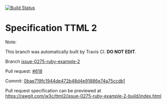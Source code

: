 [![Build Status](https://travis-ci.org/w3c/ttml2.svg?branch=issue-0275-ruby-example-2)](https://travis-ci.org/w3c/ttml2)


# Specification TTML 2


Note:


This branch was automatically built by Travis CI. <b>DO NOT EDIT</b>.


 Branch [issue-0275-ruby-example-2](https://github.com/w3c/ttml2/tree/issue-0275-ruby-example-2)


 Pull request: [#618](https://github.com/w3c/ttml2/pull/618)


 Commit: [0bae719fc1944de472b48d4e91886e74a75ccdb1](https://github.com/w3c/ttml2/commit/0bae719fc1944de472b48d4e91886e74a75ccdb1)

Pull request specification can be previewed at https://rawgit.com/w3c/ttml2/issue-0275-ruby-example-2-build/index.html



